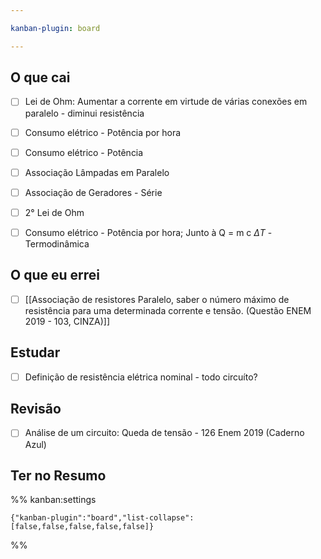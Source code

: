 ```yaml
---

kanban-plugin: board

---
```


## O que cai

- [ ] Lei de Ohm: Aumentar a corrente em virtude de várias conexões em paralelo - diminui resistência
- [ ] Consumo elétrico - Potência por hora
- [ ] Consumo elétrico - Potência
- [ ] Associação Lâmpadas em Paralelo
- [ ] Associação de Geradores - Série
- [ ] 2° Lei de Ohm
- [ ] Consumo elétrico - Potência por hora; Junto à Q = m c $\Delta T$ - Termodinâmica


## O que eu errei

- [ ] [[Associação de resistores Paralelo, saber o número máximo de resistência para uma determinada corrente e tensão. (Questão ENEM 2019 - 103, CINZA)]]


## Estudar

- [ ] Definição de resistência elétrica nominal - todo circuíto?


## Revisão

- [ ] Análise de um circuito: Queda de tensão - 126 Enem 2019 (Caderno Azul)


## Ter no Resumo





%% kanban:settings
```
{"kanban-plugin":"board","list-collapse":[false,false,false,false,false]}
```
%%